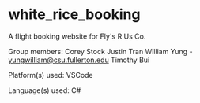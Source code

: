 # white_rice_booking
A flight booking website for Fly's R Us Co.

Group members:
Corey Stock
Justin Tran
William Yung - yungwilliam@csu.fullerton.edu
Timothy Bui

Platform(s) used: VSCode

Language(s) used: C#